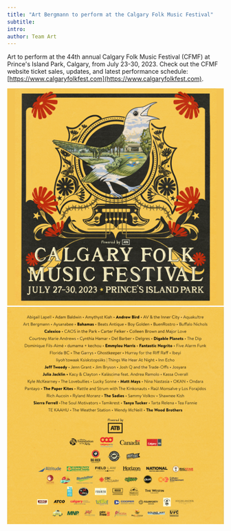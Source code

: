 ```yaml
---
title: "Art Bergmann to perform at the Calgary Folk Music Festival"
subtitle:
intro:
author: Team Art
---
```

Art to perform at the 44th annual Calgary Folk Music Festival (CFMF) at Prince's Island Park, Calgary, from July 23-30, 2023.  Check out the CFMF website ticket sales, updates, and latest performance schedule: [https://www.calgaryfolkfest.com](https://www.calgaryfolkfest.com).
<!--more-->
![Calgary Folk Music Festival promotional poster 01](/updates/images/2023-05-21-art-bergmann-to-perform-at-the-calgary-folk-music-festival-01.png)
![Calgary Folk Music Festival promotional poster 02](/updates/images/2023-05-21-art-bergmann-to-perform-at-the-calgary-folk-music-festival-02.png)
